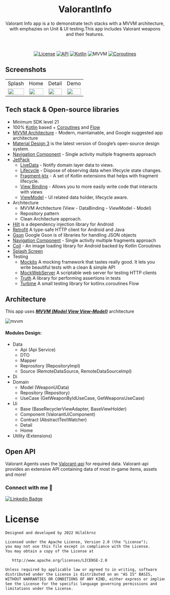 <h1 align="center">ValorantInfo</h1>
<p align="center">  
Valorant Info app is a to demonstrate tech stacks with a MVVM architecture, with emphazies on Unit & UI testing.This app includes Valorant weapons and their features.
  </p>
</br>

<p align="center">
  <a href="https://opensource.org/licenses/Apache-2.0"><img alt="License" src="https://img.shields.io/badge/License-Apache%202.0-blue.svg"/></a>
  <a href="https://android-arsenal.com/api?level=21"><img alt="API" src="https://img.shields.io/badge/API-21%2B-brightgreen.svg?style=flat"/></a>
  <a href="https://kotlinlang.org"><img alt="Kotlin" src="https://img.shields.io/badge/Kotlin-1.4.xxx-blue"/></a>
  <img alt="MVVM" src="https://img.shields.io/badge/MVVM-Architecture-orange"/>
  <a href="https://developer.android.com/kotlin/coroutines"><img alt="Coroutines" src="https://img.shields.io/badge/Coroutines-Asynchronous-red"/></a>
  
</p>

## Screenshots
<table>
    <tr>
    <td>Splash</td>
    <td>Home</td>
    <td>Detail</td>
    <td>Demo</td>
   </tr> 
  <tr>
    <td><img src="https://user-images.githubusercontent.com/57602386/216441590-e5a50a5a-3487-4566-bff0-37b8e69ea010.png" width="100%"></td>
    <td><img src="https://user-images.githubusercontent.com/57602386/216450952-6a72b6e5-e707-4a79-91e8-7715c91254f7.png" width="100%"></td>
    <td><img src="https://user-images.githubusercontent.com/57602386/216451187-7973cf88-e976-4e1e-b954-1ce122386f97.png" width="100%"></td>
    <td><img src="https://user-images.githubusercontent.com/77745850/216458781-fb821299-fe4d-4eca-a431-494540122c9f.gif" width="100%"></td>
   </tr>  
  </tr>
</table>


## Tech stack & Open-source libraries

- Minimum SDK level 21
- 100% [Kotlin](https://kotlinlang.org/) based + [Coroutines](https://github.com/Kotlin/kotlinx.coroutines) and [Flow](https://developer.android.com/kotlin/flow)
- [MVVM Architecture](https://developer.android.com/jetpack/guide) - Modern, maintainable, and Google suggested app architecture
- [Material Design 3](https://m3.material.io/) is the latest version of Google’s open-source design system.
- [Navigation Component](https://developer.android.com/guide/navigation) - Single activity multiple fragments approach
- [JetPack](https://developer.android.com/jetpack)
    - [LiveData](https://developer.android.com/topic/libraries/architecture/livedata) - Notify domain layer data to views.
    - [Lifecycle](https://developer.android.com/topic/libraries/architecture/lifecycle) - Dispose of observing data when lifecycle state changes.
    - [Fragment-ktx](https://developer.android.com/kotlin/ktx#fragment) - A set of Kotlin extensions that helps with fragment lifecycle.
    - [View Binding](https://developer.android.com/topic/libraries/view-binding) - Allows you to more easily write code that interacts with views
    - [ViewModel](https://developer.android.com/topic/libraries/architecture/viewmodel) - UI related data holder, lifecycle aware.
- Architecture
  - MVVM Architecture (View - DataBinding - ViewModel - Model)
  - Repository pattern
  - Clean Architecture approach.
- [Hilt](https://developer.android.com/training/dependency-injection/hilt-android) is a dependency injection library for Android
- [Retrofit](https://square.github.io/retrofit/) A type-safe HTTP client for Android and Java
- [Gson](https://github.com/google/gson) Google Gson is of libraries for handling JSON objects 
- [Navigation Component](https://developer.android.com/guide/navigation) - Single activity multiple fragments approach
- [Coil](https://coil-kt.github.io/coil/) - An image loading library for Android backed by Kotlin Coroutines
- [Splash Screen](https://developer.android.com/develop/ui/views/launch/splash-screen) 
- Testing
  - [Mockito](https://site.mockito.org/) A mocking framework that tastes really good. It lets you write beautiful tests with a clean & simple API
  - [MockWebServer](https://github.com/square/okhttp/tree/master/mockwebserver) A scriptable web server for testing HTTP clients
  - [Truth](https://truth.dev/) A library for performing assertions in tests
  - [Turbine](https://github.com/cashapp/turbine) A small testing library for kotlinx.coroutines Flow
    
    
## Architecture

This app uses [***MVVM (Model View View-Model)***](https://developer.android.com/jetpack/docs/guide#recommended-app-arch) architecture

![mvvm](https://user-images.githubusercontent.com/57602386/216638586-bdf75721-4f67-4eab-afe9-1ff96862d334.jpg)

#### Modules Design:
- Data
  - Api (Api Service)
  - DTO
  - Mapper
  - Reprository (RepositoryImpl)
  - Source (RemoteDataSource, RemoteDataSourceImpl)
- Di
- Domain
  - Model (WeaponUiData)
  - Repository (Repository)
  - UseCase (GetWeaponByIdUseCase, GetWeaponsUseCase)
- Ui
  - Base (BaseRecyclerViewAdapter, BaseViewHolder)
  - Component (ValorantUiComponent)
  - Contract (AbstractTextWatcher)
  - Detail
  - Home
- Utility (Extensions)

## Open API
Valorant Agents uses the [Valorant-api](https://dash.valorant-api.com/) for required data.
Valorant-api provides an extensive API containing data of most in-game items, assets and more!

### Connect with me :love_letter:

[![Linkedin Badge](https://img.shields.io/badge/-Linkedin-FF4756?style=quare&labelColor=FF4756&logo=Linkedin&logoColor=white&link=link)](https://www.linkedin.com/in/hilal-kurnaz/) 


# License
```xml
Designed and developed by 2022 Hilalkrnz

Licensed under the Apache License, Version 2.0 (the "License");
you may not use this file except in compliance with the License.
You may obtain a copy of the License at

   http://www.apache.org/licenses/LICENSE-2.0

Unless required by applicable law or agreed to in writing, software
distributed under the License is distributed on an "AS IS" BASIS,
WITHOUT WARRANTIES OR CONDITIONS OF ANY KIND, either express or implied.
See the License for the specific language governing permissions and
limitations under the License.
```
